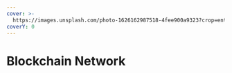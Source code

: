 ```yaml
---
cover: >-
  https://images.unsplash.com/photo-1626162987518-4fee900a9323?crop=entropy&cs=tinysrgb&fm=jpg&ixid=MnwxOTcwMjR8MHwxfHNlYXJjaHwzfHxldGhlcmV1bXxlbnwwfHx8fDE2NTY0MDQzMzI&ixlib=rb-1.2.1&q=80
coverY: 0
---
```


# Blockchain Network

